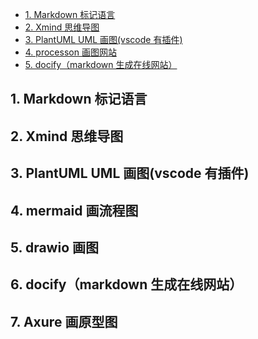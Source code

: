 <!-- @import "[TOC]" {cmd="toc" depthFrom=1 depthTo=6 orderedList=false} -->

<!-- code_chunk_output -->

- [1. Markdown 标记语言](#1-markdown-标记语言)
- [2. Xmind 思维导图](#2-xmind-思维导图)
- [3. PlantUML UML 画图(vscode 有插件)](#3-plantuml-uml-画图vscode-有插件)
- [4. processon 画图网站](#4-processon-画图网站)
- [5. docify（markdown 生成在线网站）](#5-docifymarkdown-生成在线网站)

<!-- /code_chunk_output -->

## 1. Markdown 标记语言

## 2. Xmind 思维导图

## 3. PlantUML UML 画图(vscode 有插件)

## 4. mermaid 画流程图

## 5. drawio 画图

## 6. docify（markdown 生成在线网站）

## 7. Axure 画原型图

